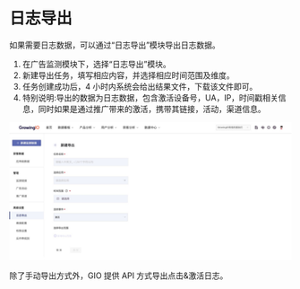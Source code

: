 # 日志导出

如果需要日志数据，可以通过“日志导出”模块导出日志数据。

1. 在广告监测模块下，选择“日志导出”模块。
2. 新建导出任务，填写相应内容，并选择相应时间范围及维度。
3. 任务创建成功后，4 小时内系统会给出结果文件，下载该文件即可。
4. 特别说明:导出的数据为日志数据，包含激活设备号，UA，IP，时间戳相关信息，同时如果是通过推广带来的激活，携带其链接，活动，渠道信息。

![](../../.gitbook/assets/image%20%28224%29.png)

除了手动导出方式外，GIO 提供 API 方式导出点击&激活日志。

